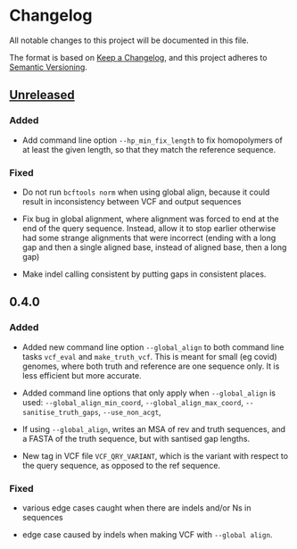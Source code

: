 # Changelog

All notable changes to this project will be documented in this file.

The format is based on [Keep a Changelog](https://keepachangelog.com/en/1.0.0/), and
this project adheres to [Semantic Versioning](https://semver.org/spec/v2.0.0.html).

## [Unreleased]

### Added

- Add command line option `--hp_min_fix_length` to fix homopolymers of at
  least the given length, so that they match the reference sequence.

### Fixed

- Do not run `bcftools norm` when using global align, because it could
  result in inconsistency between VCF and output sequences

- Fix bug in global alignment, where alignment was forced to end at the
  end of the query sequence. Instead, allow it to stop earlier otherwise
  had some strange alignments that were incorrect (ending with a long gap and
  then a single aligned base, instead of aligned base, then a long gap)

- Make indel calling consistent by putting gaps in consistent places.

## 0.4.0

### Added

- Added new command line option `--global_align` to both command line tasks
  `vcf_eval` and `make_truth_vcf`. This is meant for small (eg covid) genomes,
  where both truth and reference are one sequence only. It is less efficient
  but more accurate.

- Added command line options that only apply when `--global_align` is used:
  `--global_align_min_coord`, `--global_align_max_coord`,
  `--sanitise_truth_gaps`, `--use_non_acgt`,

- If using `--global_align`, writes an MSA of rev and truth sequences, and
  a FASTA of the truth sequence, but with santised gap lengths.

- New tag in VCF file `VCF_QRY_VARIANT`, which is the variant with respect to
  the query sequence, as opposed to the ref sequence.


### Fixed

- various edge cases caught when there are indels and/or Ns in sequences

- edge case caused by indels when making VCF with `--global align`.


[Unreleased]: https://github.com/iqbal-lab-org/varifier/compare/v0.4.0...HEAD
